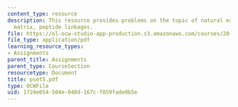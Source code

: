 ```yaml
---
content_type: resource
description: This resource provides problems on the topic of natural extracellular
  matrix, peptide linkages.
file: https://ol-ocw-studio-app-production.s3.amazonaws.com/courses/20-462j-molecular-principles-of-biomaterials-spring-2006/1724e654504e048d167cf859fade0b5e_pset5.pdf
file_type: application/pdf
learning_resource_types:
- Assignments
parent_title: Assignments
parent_type: CourseSection
resourcetype: Document
title: pset5.pdf
type: OCWFile
uid: 1724e654-504e-048d-167c-f859fade0b5e
---
```

